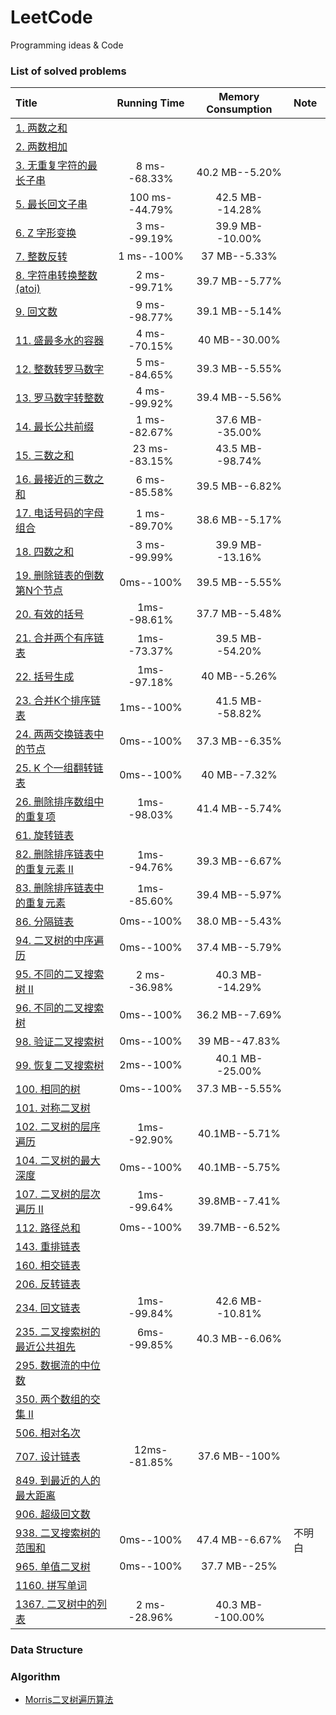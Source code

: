 # LeetCode
Programming ideas &amp; Code
### List of solved problems
| Title | Running Time | Memory Consumption | Note|
|:-----|:-----:       |:-----:             |:-----             |
| [1. 两数之和](src/Solution_1.java)                       |                |                           |            
| [2. 两数相加](src/Solution_2.java)                       |                |                           |        
| [3. 无重复字符的最长子串](src/Solution_3.java)            | 8 ms--68.33%   | 40.2 MB--5.20%             |        
| [5. 最长回文子串](src/Solution_5.java)                   | 100 ms--44.79% | 42.5 MB--14.28%            |        
| [6. Z 字形变换](src/Solution_6.java)                   | 3 ms--99.19%   | 39.9 MB--10.00%             |        
| [7. 整数反转](src/Solution_7.java)                     | 1 ms--100%      | 37 MB--5.33%           |        
| [8. 字符串转换整数 (atoi)](src/Solution_8.java)         | 2 ms--99.71%      | 39.7 MB--5.77%           |        
| [9. 回文数](src/Solution_9.java)                       | 9 ms--98.77%      | 39.1 MB--5.14%           |        
| [11. 盛最多水的容器](src/Solution_11.java)              | 4 ms--70.15%      | 40 MB--30.00%           |        
| [12. 整数转罗马数字](src/Solution_12.java)              | 5 ms--84.65%      | 39.3 MB--5.55%           |        
| [13. 罗马数字转整数](src/Solution_13.java)              | 4 ms--99.92%      | 39.4 MB--5.56%           |        
| [14. 最长公共前缀](src/Solution_14.java)                | 1 ms--82.67%      | 37.6 MB--35.00%           |        
| [15. 三数之和](src/Solution_15.java)                   | 23 ms--83.15%    | 43.5 MB--98.74%          |        
| [16. 最接近的三数之和](src/Solution_16.java)             | 6 ms--85.58%    | 39.5 MB--6.82%          |        
| [17. 电话号码的字母组合](src/Solution_17.java)            | 1 ms--89.70%    | 38.6 MB--5.17%          |        
| [18. 四数之和](src/Solution_18.java)                   | 3 ms--99.99%    | 39.9 MB--13.16%          |        
| [19. 删除链表的倒数第N个节点](src/Solution_19.java)       | 0ms--100%      | 39.5 MB--5.55%            | 
| [20. 有效的括号](src/Solution_20.java)                  | 1ms--98.61%    | 37.7 MB--5.48%            | 
| [21. 合并两个有序链表](src/Solution_21.java)              | 1ms--73.37%    | 39.5 MB--54.20%           | 
| [22. 括号生成](src/Solution_22.java)                   | 1ms--97.18%    | 40 MB--5.26%           | 
| [23. 合并K个排序链表](src/Solution_23.java)              | 1ms--100%       | 41.5 MB--58.82%           |
| [24. 两两交换链表中的节点](src/Solution_24.java)          | 0ms--100%      | 37.3 MB--6.35%            | 
| [25. K 个一组翻转链表](src/Solution_25.java)              | 0ms--100%      | 40 MB--7.32%              | 
| [26. 删除排序数组中的重复项](src/Solution_26.java)         | 1ms--98.03%      | 41.4 MB--5.74%          | 
| [61. 旋转链表](src/Solution_61.java)                     |                |                           | 
| [82. 删除排序链表中的重复元素 II](src/Solution_82.java)   | 1ms--94.76%     | 39.3 MB--6.67%            |
| [83. 删除排序链表中的重复元素](src/Solution_83.java)      | 1ms--85.60%     | 39.4 MB--5.97%            |
| [86. 分隔链表](src/Solution_86.java)                     | 0ms--100%      | 38.0 MB--5.43%            |  
| [94. 二叉树的中序遍历](src/Solution_94.java)              | 0ms--100%      | 37.4 MB--5.79%            | 
| [95. 不同的二叉搜索树 II](src/Solution_95.java)           | 2 ms--36.98%   | 40.3 MB--14.29%            | 
| [96. 不同的二叉搜索树](src/Solution_96.java)              | 0ms--100%      | 36.2 MB--7.69%            | 
| [98. 验证二叉搜索树](src/Solution_98.java)                | 0ms--100%      | 39 MB--47.83%             | 
| [99. 恢复二叉搜索树](src/Solution_99.java)                | 2ms--100%      | 40.1 MB--25.00%            | 
| [100. 相同的树](src/Solution_100.java)                   | 0ms--100%      | 37.3 MB--5.55%            | 
| [101. 对称二叉树](src/Solution_101.java)                 |                |                           |    
| [102. 二叉树的层序遍历](src/Solution_102.java)            | 1ms--92.90%    | 40.1MB--5.71%             |    
| [104. 二叉树的最大深度](src/Solution_104.java)            | 0ms--100%      | 40.1MB--5.75%             |    
| [107. 二叉树的层次遍历 II](src/Solution_107.java)         | 1ms--99.64%    | 39.8MB--7.41%             |    
| [112. 路径总和](src/Solution_112.java)                   | 0ms--100%      | 39.7MB--6.52%             |  
| [143. 重排链表](src/Solution_143.java)                   |                |                           |     
| [160. 相交链表](src/Solution_160.java)                   |                |                           |     
| [206. 反转链表](src/Solution_206.java)                   |                |                           |  
| [234. 回文链表](src/Solution_234.java)                   | 1ms--99.84%    | 42.6 MB--10.81%           |  
| [235. 二叉搜索树的最近公共祖先](src/Solution_235.java)     | 6ms--99.85%    | 40.3 MB--6.06%           |  
| [295. 数据流的中位数](src/Solution_295.java)              |                |                           |     
| [350. 两个数组的交集 II](src/Solution_350.java)           |                |                           |     
| [506. 相对名次](src/Solution_506.java)                   |                |                           |
| [707. 设计链表](src/Solution_707.java)                   | 12ms--81.85%   | 37.6 MB--100%             |  
| [849. 到最近的人的最大距离](src/Solution_849.java)        |                |                           |  
| [906. 超级回文数](src/Solution_906.java)                 |                |                           | 
| [938. 二叉搜索树的范围和](src/Solution_938.java)          | 0ms--100%      | 47.4 MB--6.67%            | 不明白| 
| [965. 单值二叉树](src/Solution_965.java)                 | 0ms--100%      | 37.7 MB--25%              |  
| [1160. 拼写单词](src/Solution_1160.java)                 |                |                           |  
| [1367. 二叉树中的列表](src/Solution_1367.java)            | 2 ms--28.96%   | 40.3 MB--100.00%          |  

### Data Structure

### Algorithm
- [Morris二叉树遍历算法](#docs/Morris.md)

